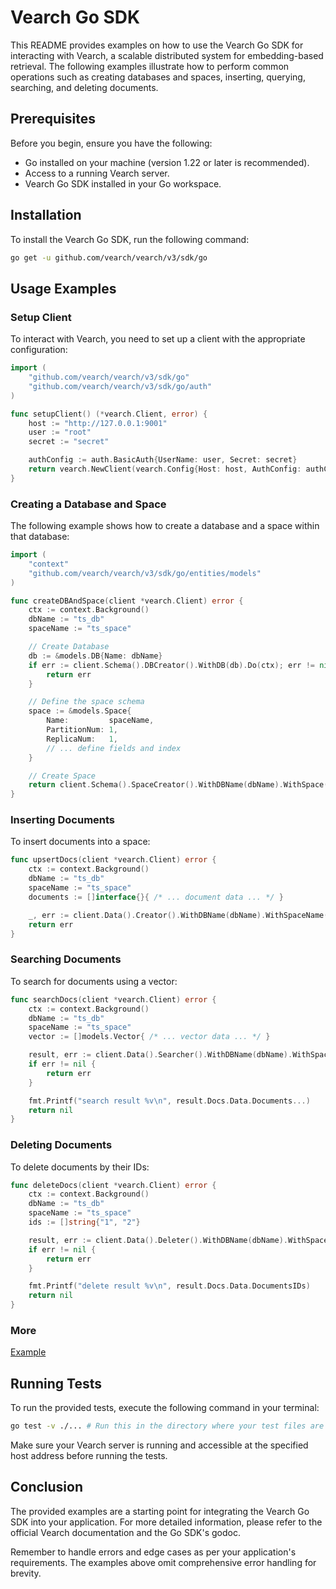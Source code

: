 # Vearch Go SDK

This README provides examples on how to use the Vearch Go SDK for interacting with Vearch, a scalable distributed system for embedding-based retrieval. The following examples illustrate how to perform common operations such as creating databases and spaces, inserting, querying, searching, and deleting documents.

## Prerequisites

Before you begin, ensure you have the following:

- Go installed on your machine (version 1.22 or later is recommended).
- Access to a running Vearch server.
- Vearch Go SDK installed in your Go workspace.

## Installation

To install the Vearch Go SDK, run the following command:

```sh
go get -u github.com/vearch/vearch/v3/sdk/go
```

## Usage Examples

### Setup Client

To interact with Vearch, you need to set up a client with the appropriate configuration:

```go
import (
    "github.com/vearch/vearch/v3/sdk/go"
    "github.com/vearch/vearch/v3/sdk/go/auth"
)

func setupClient() (*vearch.Client, error) {
    host := "http://127.0.0.1:9001"
    user := "root"
    secret := "secret"

    authConfig := auth.BasicAuth{UserName: user, Secret: secret}
    return vearch.NewClient(vearch.Config{Host: host, AuthConfig: authConfig})
}
```

### Creating a Database and Space

The following example shows how to create a database and a space within that database:

```go
import (
    "context"
    "github.com/vearch/vearch/v3/sdk/go/entities/models"
)

func createDBAndSpace(client *vearch.Client) error {
    ctx := context.Background()
    dbName := "ts_db"
    spaceName := "ts_space"

    // Create Database
    db := &models.DB{Name: dbName}
    if err := client.Schema().DBCreator().WithDB(db).Do(ctx); err != nil {
        return err
    }

    // Define the space schema
    space := &models.Space{
        Name:         spaceName,
        PartitionNum: 1,
        ReplicaNum:   1,
        // ... define fields and index
    }

    // Create Space
    return client.Schema().SpaceCreator().WithDBName(dbName).WithSpace(space).Do(ctx)
}
```

### Inserting Documents

To insert documents into a space:

```go
func upsertDocs(client *vearch.Client) error {
    ctx := context.Background()
    dbName := "ts_db"
    spaceName := "ts_space"
    documents := []interface{}{ /* ... document data ... */ }

    _, err := client.Data().Creator().WithDBName(dbName).WithSpaceName(spaceName).WithDocs(documents).Do(ctx)
    return err
}
```

### Searching Documents

To search for documents using a vector:

```go
func searchDocs(client *vearch.Client) error {
    ctx := context.Background()
    dbName := "ts_db"
    spaceName := "ts_space"
    vector := []models.Vector{ /* ... vector data ... */ }

    result, err := client.Data().Searcher().WithDBName(dbName).WithSpaceName(spaceName).WithLimit(2).WithVectors(vector).Do(ctx)
    if err != nil {
        return err
    }

    fmt.Printf("search result %v\n", result.Docs.Data.Documents...)
    return nil
}
```

### Deleting Documents

To delete documents by their IDs:

```go
func deleteDocs(client *vearch.Client) error {
    ctx := context.Background()
    dbName := "ts_db"
    spaceName := "ts_space"
    ids := []string{"1", "2"}

    result, err := client.Data().Deleter().WithDBName(dbName).WithSpaceName(spaceName).WithIDs(ids).Do(ctx)
    if err != nil {
        return err
    }

    fmt.Printf("delete result %v\n", result.Docs.Data.DocumentsIDs)
    return nil
}
```

### More

[Example](../../examples/golang/basic_usage/README.md)

## Running Tests

To run the provided tests, execute the following command in your terminal:

```sh
go test -v ./... # Run this in the directory where your test files are located
```

Make sure your Vearch server is running and accessible at the specified host address before running the tests.

## Conclusion

The provided examples are a starting point for integrating the Vearch Go SDK into your application. For more detailed information, please refer to the official Vearch documentation and the Go SDK's godoc.

Remember to handle errors and edge cases as per your application's requirements. The examples above omit comprehensive error handling for brevity.

